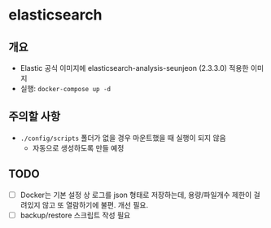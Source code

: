# elasticsearch
## 개요
- Elastic 공식 이미지에 elasticsearch-analysis-seunjeon (2.3.3.0) 적용한 이미지
- 실행: `docker-compose up -d`

## 주의할 사항
- `./config/scripts` 폴더가 없을 경우 마운트했을 때 실행이 되지 않음 
    - 자동으로 생성하도록 만들 예정

## TODO
- [ ] Docker는 기본 설정 상 로그를 json 형태로 저장하는데, 용량/파일개수 제한이 걸려있지 않고 또 열람하기에 불편. 개선 필요.
- [ ] backup/restore 스크립트 작성 필요 
